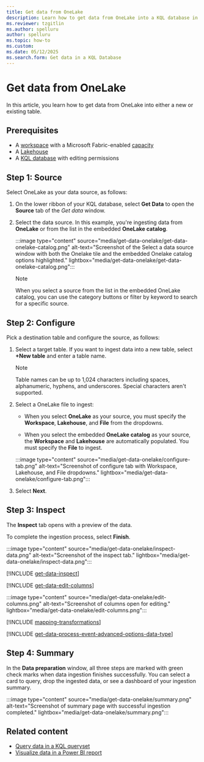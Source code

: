 ```yaml
---
title: Get data from OneLake
description: Learn how to get data from OneLake into a KQL database in Real-Time Intelligence.
ms.reviewer: tzgitlin
ms.author: spelluru
author: spelluru
ms.topic: how-to
ms.custom:
ms.date: 05/12/2025
ms.search.form: Get data in a KQL Database
---
```


# Get data from OneLake

In this article, you learn how to get data from OneLake into either a new or existing table.

## Prerequisites

* A [workspace](../fundamentals/create-workspaces.md) with a Microsoft Fabric-enabled [capacity](../enterprise/licenses.md#capacity)
* A [Lakehouse](../data-engineering/create-lakehouse.md)
* A [KQL database](create-database.md) with editing permissions

## Step 1: Source

Select OneLake as your data source, as follows:

1. On the lower ribbon of your KQL database, select **Get Data** to open the **Source** tab of the *Get data* window.

1. Select the data source. In this example, you're ingesting data from **OneLake** or from the list in the embedded **OneLake catalog**.

    :::image type="content" source="media/get-data-onelake/get-data-onelake-catalog.png" alt-text="Screenshot of the Select a data source window with both the Onelake tile and the embedded Onelake catalog options highlighted." lightbox="media/get-data-onelake/get-data-onelake-catalog.png":::

    >[!NOTE]
    >
    > When you select a source from the list in the embedded OneLake catalog, you can use the category buttons or filter by keyword to search for a specific source.

## Step 2: Configure

Pick a destination table and configure the source, as follows:

1. Select a target table. If you want to ingest data into a new table, select **+New table** and enter a table name.

    > [!NOTE]
    > Table names can be up to 1,024 characters including spaces, alphanumeric, hyphens, and underscores. Special characters aren't supported.

1. Select a OneLake file to ingest:

    * When you select **OneLake** as your source, you must specify the **Workspace**, **Lakehouse**, and **File** from the dropdowns.

    * When you select the embedded **OneLake catalog** as your source, the **Workspace** and **Lakehouse** are automatically populated. You must specify the **File** to ingest.

    :::image type="content" source="media/get-data-onelake/configure-tab.png" alt-text="Screenshot of configure tab with Workspace, Lakehouse, and File dropdowns." lightbox="media/get-data-onelake/configure-tab.png":::

1. Select **Next**.

## Step 3: Inspect

The **Inspect** tab opens with a preview of the data.

To complete the ingestion process, select **Finish**.

:::image type="content" source="media/get-data-onelake/inspect-data.png" alt-text="Screenshot of the inspect tab." lightbox="media/get-data-onelake/inspect-data.png":::

[!INCLUDE [get-data-inspect](includes/get-data-inspect.md)]

[!INCLUDE [get-data-edit-columns](includes/get-data-edit-columns.md)]

:::image type="content" source="media/get-data-onelake/edit-columns.png" alt-text="Screenshot of columns open for editing." lightbox="media/get-data-onelake/edit-columns.png":::

[!INCLUDE [mapping-transformations](includes/mapping-transformations.md)]

[!INCLUDE [get-data-process-event-advanced-options-data-type](includes/get-data-process-event-advanced-options-data-type.md)]

## Step 4: Summary

In the **Data preparation** window, all three steps are marked with green check marks when data ingestion finishes successfully. You can select a card to query, drop the ingested data, or see a dashboard of your ingestion summary.

:::image type="content" source="media/get-data-onelake/summary.png" alt-text="Screenshot of summary page with successful ingestion completed." lightbox="media/get-data-onelake/summary.png":::

## Related content

* [Query data in a KQL queryset](kusto-query-set.md)
* [Visualize data in a Power BI report](create-powerbi-report.md)
